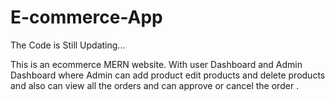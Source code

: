 # E-commerce-App
<p>The Code is Still Updating...</p>

<p>
  This is an ecommerce MERN website. With user Dashboard and Admin Dashboard where Admin can add product edit products and delete products and also can view all the orders and can approve or cancel the order .
</p>

